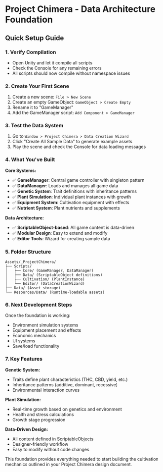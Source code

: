 # Project Chimera - Data Architecture Foundation

## Quick Setup Guide

### 1. **Verify Compilation**
- Open Unity and let it compile all scripts
- Check the Console for any remaining errors
- All scripts should now compile without namespace issues

### 2. **Create Your First Scene**
1. Create a new scene: `File > New Scene`
2. Create an empty GameObject: `GameObject > Create Empty`
3. Rename it to "GameManager"
4. Add the GameManager script: `Add Component > GameManager`

### 3. **Test the Data System**
1. Go to `Window > Project Chimera > Data Creation Wizard`
2. Click "Create All Sample Data" to generate example assets
3. Play the scene and check the Console for data loading messages

### 4. **What You've Built**

**Core Systems:**
- ✅ **GameManager**: Central game controller with singleton pattern
- ✅ **DataManager**: Loads and manages all game data
- ✅ **Genetic System**: Trait definitions with inheritance patterns
- ✅ **Plant Simulation**: Individual plant instances with growth
- ✅ **Equipment System**: Cultivation equipment with effects
- ✅ **Nutrient System**: Plant nutrients and supplements

**Data Architecture:**
- ✅ **ScriptableObject-based**: All game content is data-driven
- ✅ **Modular Design**: Easy to extend and modify
- ✅ **Editor Tools**: Wizard for creating sample data

### 5. **Folder Structure**
```
Assets/_ProjectChimera/
├── Scripts/
│   ├── Core/ (GameManager, DataManager)
│   ├── Data/ (ScriptableObject definitions)
│   ├── Cultivation/ (PlantInstance)
│   └── Editor/ (DataCreationWizard)
├── Data/ (Asset storage)
└── Resources/Data/ (Runtime-loadable assets)
```

### 6. **Next Development Steps**
Once the foundation is working:
- Environment simulation systems
- Equipment placement and effects
- Economic mechanics
- UI systems
- Save/load functionality

### 7. **Key Features**

**Genetic System:**
- Traits define plant characteristics (THC, CBD, yield, etc.)
- Inheritance patterns (additive, dominant, recessive)
- Environmental interaction curves

**Plant Simulation:**
- Real-time growth based on genetics and environment
- Health and stress calculations
- Growth stage progression

**Data-Driven Design:**
- All content defined in ScriptableObjects
- Designer-friendly workflow
- Easy to modify without code changes

This foundation provides everything needed to start building the cultivation mechanics outlined in your Project Chimera design document.